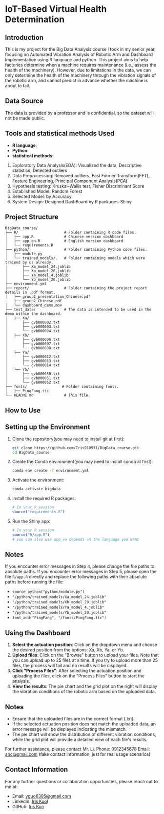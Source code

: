 # loT-Based Virtual Health Determination


## Introduction

This is my project for the Big Data Analysis course I took in my senior year, focusing on Automated Vibration Analysis of Robotic Arm and Dashboard Implementation using R language and python. This project aims to help factories determine when a machine requires maintenance (i.e., assess the health of the machinery). However, due to limitations in the data, we can only determine the health of the machinery through the vibration signals of the robotic arm, and cannot predict in advance whether the machine is about to fail.

## Data Source

The data is provided by a professor and is confidential, so the dataset will not be made public.


## Tools and statistical methods Used

- **R language**:
- **Python**: 
- **statistical methods**:
1. Exploratory Data Analysis(EDA): Visualized the data, Descriptive statistics, Detected outliers
2. Data Preprocessing: Removed outliers,  Fast Fourier Transform(FFT), Feature Engineering, Principal Component Analysis(PCA)
3. Hypothesis testing: Kruskal–Wallis test, Fisher Discriminant Score
4. Established Model: Random Forest
5. Selected Model: by Accuracy
6. System Design: Designed DashBoard by R packages-Shiny


## Project Structure

```plaintext
BigData_course/
├── R/                     # Folder containing R code files.
│   ├── app.R              # Chinese version dashboard
│   ├── app_en.R           # English version dashboard
│   └── requirements.R
├── python/                # Folder containing Python code files.
│   ├── module.py
│   └── trained_models/.   # Folder containing models which were trained by us already.
│       ├── Xa_model_24.joblib
│       ├── Xb_model_20.joblib
│       ├── Ya_model_4.joblib
│       └── Yb_model_20.joblib
├── environment.yml
├── report/                # Folder containing the project report details in .pdf format.
│   ├── group2_presentation_Chinese.pdf
    ├── group2_Chinese.pdf
│   └── dashboard_demo.mov
├── test_data/             # The data is intended to be used in the demo within the dashboard.
│   ├── Xa/
│       ├── gvb000002.txt
│       ├── gvb000003.txt
│       └── gvb000004.txt
│   ├── Xb/
│       ├── gvb000006.txt
│       ├── gvb000007.txt
│       └── gvb000008.txt
│   ├── Ya/
│       ├── gvb000012.txt
│       ├── gvb000013.txt
│       └── gvb000014.txt
│   └── Yb/
│       ├── gvb000050.txt
│       ├── gvb000051.txt
│       └── gvb000052.txt
├── fonts/                # Folder containing fonts.
│   ├── PingFang.ttc
└── README.md              # This file.
```



## How to Use

## Setting up the Environment

1. Clone the repository(you may need to install git at first):
    ```bash
    git clone https://github.com/Iris910531/BigData_course.git
    cd BigData_course
    ```

2. Create the Conda environment(you may need to install conda at first):
    ```bash
    conda env create -f environment.yml
    ```

3. Activate the environment:
    ```bash
    conda activate bigdata
    ```

4. Install the required R packages:
    ```r
    # In your R session
    source("requirements.R")
    ```
5. Run the Shiny app:
    ```r
    # In your R session
    source("R/app.R")
    # you can also use app_en depends on the language you want
    ```
## Notes

If you encounter error messages in Step 4, please change the file paths to absolute paths.
If you encounter error messages in Step 5, please open the file `R/app.R` directly and replace the following paths with their absolute paths before running the file:
- `source_python("python/module.py")`
- `"/python/trained_models/Xa_model_24.joblib"`
- `"/python/trained_models/Xb_model_20.joblib"`
- `"/python/trained_models/Ya_model_4.joblib"`
- `"/python/trained_models/Yb_model_20.joblib"`
- `font_add("PingFang", "/fonts/PingFang.ttc")`

## Using the Dashboard

1. **Select the actuation position**: Click on the dropdown menu and choose the desired position from the options: Xa, Xb, Ya, or Yb.
2. **Upload files**: Click on the "Browse" button to upload your files. Note that you can upload up to 25 files at a time. If you try to upload more than 25 files, the process will fail and no results will be displayed.
3. **Click "Process Files"**: After selecting the actuation position and uploading the files, click on the "Process Files" button to start the analysis.
4. **View the results**: The pie chart and the grid plot on the right will display the vibration conditions of the robotic arm based on the uploaded data.

## Notes

- Ensure that the uploaded files are in the correct format (.txt).
- If the selected actuation position does not match the uploaded data, an error message will be displayed indicating the mismatch.
- The pie chart will show the distribution of different vibration conditions, while the grid plot will provide a detailed view of each file's results.

For further assistance, please contact Mr. Li. Phone: 0912345678 Email: abc@gmail.com
(fake contact information, just for real usage scenarios)

## Contact Information

For any further questions or collaboration opportunities, please reach out to me at:
- Email: [yguo8395@gmail.com](mailto:yguo8395@gmail.com)
- LinkedIn: [Iris Kuo](https://www.linkedin.com/in/yi-hsuan-kuo-835b00268/))
- GitHub: [Iris Kuo](https://github.com/Iris910531)
